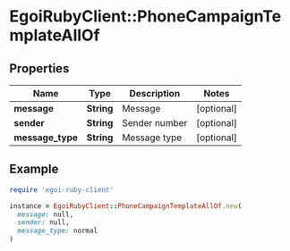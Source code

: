 # EgoiRubyClient::PhoneCampaignTemplateAllOf

## Properties

| Name | Type | Description | Notes |
| ---- | ---- | ----------- | ----- |
| **message** | **String** | Message | [optional] |
| **sender** | **String** | Sender number | [optional] |
| **message_type** | **String** | Message type | [optional] |

## Example

```ruby
require 'egoi-ruby-client'

instance = EgoiRubyClient::PhoneCampaignTemplateAllOf.new(
  message: null,
  sender: null,
  message_type: normal
)
```

